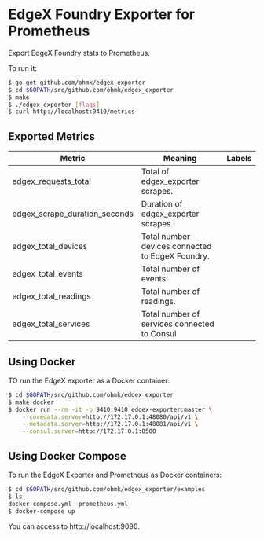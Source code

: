 # EdgeX Foundry Exporter for Prometheus

Export EdgeX Foundry stats to Prometheus.

To run it:

```bash
$ go get github.com/ohmk/edgex_exporter
$ cd $GOPATH/src/github.com/ohmk/edgex_exporter
$ make
$ ./edgex_exporter [flags]
$ curl http://localhost:9410/metrics
```

## Exported Metrics

| Metric | Meaning | Labels |
| ------ | ------- | ------ |
| edgex_requests_total | Total of edgex_exporter scrapes. | |
| edgex_scrape_duration_seconds | Duration of edgex_exporter scrapes. | |
| edgex_total_devices | Total number devices connected to EdgeX Foundry. | |
| edgex_total_events | Total number of events. | |
| edgex_total_readings | Total number of readings. | |
| edgex_total_services | Total number of services connected to Consul | |


## Using Docker

TO run the EdgeX exporter as a Docker container:

```bash
$ cd $GOPATH/src/github.com/ohmk/edgex_exporter
$ make docker
$ docker run --rm -it -p 9410:9410 edgex-exporter:master \
    --coredata.server=http://172.17.0.1:48080/api/v1 \
    --metadata.server=http://172.17.0.1:48081/api/v1 \
    --consul.server=http://172.17.0.1:8500
```

## Using Docker Compose

To run the EdgeX Exporter and Prometheus as Docker containers:

```bash
$ cd $GOPATH/src/github.com/ohmk/edgex_exporter/examples
$ ls
docker-compose.yml  prometheus.yml
$ docker-compose up
```

You can access to http://localhost:9090.